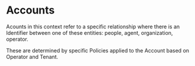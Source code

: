 # Accounts
Acounts in this context refer to a specific relationship where there is an Identifier between one of these entities: people, agent, organization, operator.

These are determined by specific Policies applied to the Account based on Operator and Tenant.

